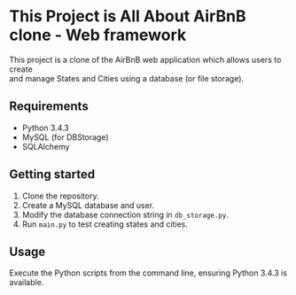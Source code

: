 # This Project is All About AirBnB clone - Web framework

This project is a clone of the AirBnB web application which allows users to create  
and manage States and Cities using a database (or file storage).  

## Requirements  

- Python 3.4.3  
- MySQL (for DBStorage)  
- SQLAlchemy  

## Getting started  

1. Clone the repository.  
2. Create a MySQL database and user.  
3. Modify the database connection string in `db_storage.py`.  
4. Run `main.py` to test creating states and cities.  

## Usage  

Execute the Python scripts from the command line, ensuring Python 3.4.3 is available.
